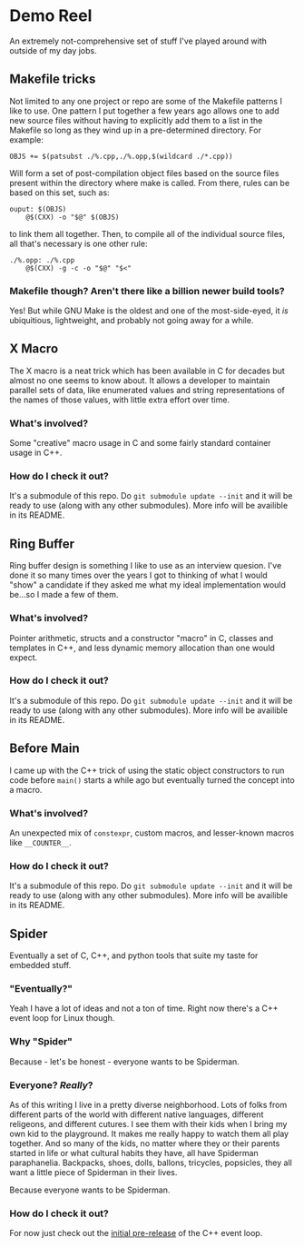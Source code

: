 # Demo Reel
An extremely not-comprehensive set of stuff I've played around with outside of my day jobs.

## Makefile tricks
Not limited to any one project or repo are some of the Makefile patterns I like to use. One pattern I put together a few years ago allows one to add new source files without having to explicitly add them to a list in the Makefile so long as they wind up in a pre-determined directory. For example:
```
OBJS += $(patsubst ./%.cpp,./%.opp,$(wildcard ./*.cpp))
```
Will form a set of post-compilation object files based on the source files present within the directory where make is called. From there, rules can be based on this set, such as:
```
ouput: $(OBJS)
    @$(CXX) -o "$@" $(OBJS)
```
to link them all together. Then, to compile all of the individual source files, all that's necessary is one other rule:
```
./%.opp: ./%.cpp
	@$(CXX) -g -c -o "$@" "$<" 
```

### Makefile though? Aren't there like a billion newer build tools?
Yes! But while GNU Make is the oldest and one of the most-side-eyed, it *is* ubiquitious, lightweight, and probably not going away for a while.

## X Macro
The X macro is a neat trick which has been available in C for decades but almost no one seems to know about. It allows a developer to maintain parallel sets of data, like enumerated values and string representations of the names of those values, with little extra effort over time.
### What's involved?
Some "creative" macro usage in C and some fairly standard container usage in C++.
### How do I check it out?
It's a submodule of this repo. Do `git submodule update --init` and it will be ready to use (along with any other submodules). More info will be availible in its README.

## Ring Buffer
Ring buffer design is something I like to use as an interview quesion. I've done it so many times over the years I got to thinking of what I would "show" a candidate if they asked me what my ideal implementation would be...so I made a few of them.
### What's involved?
Pointer arithmetic, structs and a constructor "macro" in C, classes and templates in C++, and less dynamic memory allocation than one would expect.
### How do I check it out?
It's a submodule of this repo. Do `git submodule update --init` and it will be ready to use (along with any other submodules). More info will be availible in its README.

## Before Main
I came up with the C++ trick of using the static object constructors to run code before `main()` starts a while ago but eventually turned the concept into a macro.
### What's involved?
An unexpected mix of `constexpr`, custom macros, and lesser-known macros like `__COUNTER__`.
### How do I check it out?
It's a submodule of this repo. Do `git submodule update --init` and it will be ready to use (along with any other submodules). More info will be availible in its README.

## Spider
Eventually a set of C, C++, and python tools that suite my taste for embedded stuff.
### "Eventually?"
Yeah I have a lot of ideas and not a ton of time. Right now there's a C++ event loop for Linux though.
### Why "Spider"
Because - let's be honest - everyone wants to be Spiderman.
### Everyone? *Really*?
As of this writing I live in a pretty diverse neighborhood. Lots of folks from different parts of the world with different native languages, different religeons, and different cutures. I see them with their kids when I bring my own kid to the playground. It makes me really happy to watch them all play together. And so many of the kids, no matter where they or their parents started in life or what cultural habits they have, all have Spiderman paraphanelia. Backpacks, shoes, dolls, ballons, tricycles, popsicles, they all want a little piece of Spiderman in their lives.

Because everyone wants to be Spiderman.
### How do I check it out?
For now just check out the [initial pre-release](https://github.com/altersun/spider/releases/tag/v0.1.0) of the C++ event loop.

